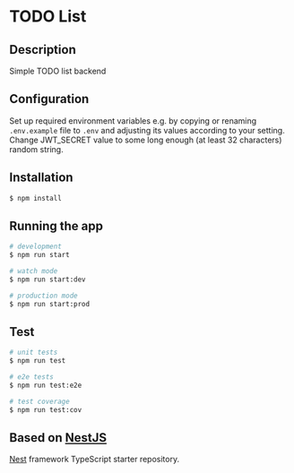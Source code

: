 # TODO List

## Description

Simple TODO list backend

## Configuration

Set up required environment variables e.g. by copying or renaming `.env.example` file to `.env` and adjusting its values according to your setting.
Change JWT_SECRET value to some long enough (at least 32 characters) random string.

## Installation

```bash
$ npm install
```

## Running the app

```bash
# development
$ npm run start

# watch mode
$ npm run start:dev

# production mode
$ npm run start:prod
```

## Test

```bash
# unit tests
$ npm run test

# e2e tests
$ npm run test:e2e

# test coverage
$ npm run test:cov
```

## Based on [NestJS](https://nestjs.com)

[Nest](https://github.com/nestjs/nest) framework TypeScript starter repository.
